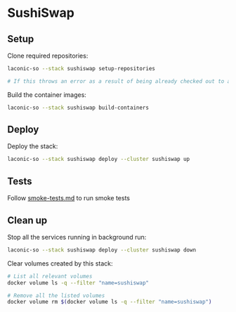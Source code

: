 # SushiSwap

## Setup

Clone required repositories:

```bash
laconic-so --stack sushiswap setup-repositories

# If this throws an error as a result of being already checked out to a branch/tag in a repo, remove the conflicting repositories and re-run the command
```

Build the container images:

```bash
laconic-so --stack sushiswap build-containers
```

## Deploy

Deploy the stack:

```bash
laconic-so --stack sushiswap deploy --cluster sushiswap up
```

## Tests

Follow [smoke-tests.md](./smoke-tests.md) to run smoke tests

## Clean up

Stop all the services running in background run:

```bash
laconic-so --stack sushiswap deploy --cluster sushiswap down
```

Clear volumes created by this stack:

```bash
# List all relevant volumes
docker volume ls -q --filter "name=sushiswap"

# Remove all the listed volumes
docker volume rm $(docker volume ls -q --filter "name=sushiswap")
```
